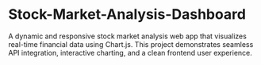 # Stock-Market-Analysis-Dashboard
A dynamic and responsive stock market analysis web app that visualizes real-time financial data using Chart.js. This project demonstrates seamless API integration, interactive charting, and a clean frontend user experience.
